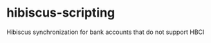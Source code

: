hibiscus-scripting
==================

Hibiscus synchronization for bank accounts that do not support HBCI